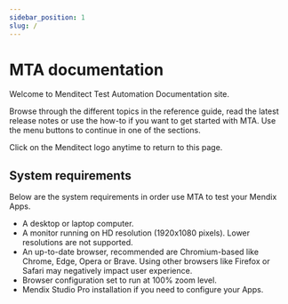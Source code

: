 ```yaml
---
sidebar_position: 1
slug: /
---
```

 
# MTA documentation

Welcome to Menditect Test Automation Documentation site.

Browse through the different topics in the reference guide, read the latest release notes or use the how-to if you want to get started with MTA.
Use the menu buttons to continue in one of the sections.

Click on the Menditect logo anytime to return to this page.

## System requirements

Below are the system requirements in order use MTA to test your Mendix Apps. 
- A desktop or laptop computer.
- A monitor running on HD resolution (1920x1080 pixels). Lower resolutions are not supported.  
- An up-to-date browser, recommended are Chromium-based like Chrome, Edge, Opera or Brave. Using other browsers like Firefox or Safari may negatively impact user experience.
- Browser configuration set to run at 100% zoom level.
- Mendix Studio Pro installation if you need to configure your Apps.
